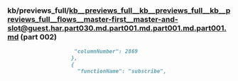 ### kb/previews_full/kb__previews_full__kb__previews_full__kb__previews_full__flows__master-first__master-and-slot@guest.har.part030.md.part001.md.part001.md.part001.md (part 002)

```md
                     "columnNumber": 2869
                    },
                    {
                      "functionName": "subscribe",
                   
```

```

